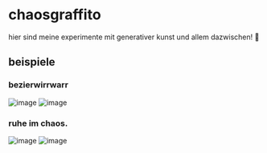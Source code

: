 # chaosgraffito
hier sind meine experimente mit generativer kunst und allem dazwischen! 🦕

## beispiele
### bezierwirrwarr
![image](https://github.com/unibara/chaosgraffito/assets/100425671/7b72efa1-aa5e-4f08-8793-785481f490e5)
![image](https://github.com/unibara/chaosgraffito/assets/100425671/ef0f597a-0a1f-4048-9138-2f74b45c311e)

### ruhe im chaos.
![image](https://github.com/unibara/chaosgraffito/assets/100425671/eb9be53b-02b3-463d-a1c7-8437c6fc7439)
![image](https://github.com/unibara/chaosgraffito/assets/100425671/985fab92-5b1e-4c7b-8f61-5375b4c09277)
